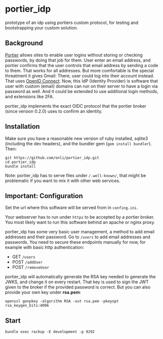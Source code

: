 # portier_idp
prototype of an idp using portiers custom protocol, for testing and bootstrapping your custom solution.

## Background

[Portier](https://portier.github.io/) allows sites to enable user logins without storing or checking passwords, by doing that job for them. User enter an email address, and portier confirms that the user controls that email address by sending a code to them. That works for all addresses. But more comfortable is the special threatment it gives Gmail: There, user could log into their account instead. That uses [OpenID Connect](https://developers.google.com/identity/protocols/OpenIDConnect). Now, this IdP (Identity Provider) is software that user with custom (email) domains can run on their server to have a login via password as well. And it could be extended to use additional login methods, and extensions like 2FA.

portier_idp implements the exact OIDC protocol that the portier broker (since version 0.2.0) uses to confirm an identity.

## Installation

Make sure you have a reasonable new version of ruby installed, sqlite3 (including the dev headers), and the bundler gem (`gem install bundler`). Then:

```
git https://github.com/onli/portier_idp.git
cd portier_idp
bundle install
```

Note: portier_idp has to serve files under `/.well-known/`, that might be problematic if you want to mix it with other web services.

## Important: Configuration

Set the url where this software will be served from in `confing.ini`.

Your webserver has to run under `https` to be accepted by a portier broker. You most likely want to run this software behind an apache or nginx proxy.

portier_idp has some very basic user management, a method to add email addresses and their password. Go to `/users` to add email addresses and passwords. You need to secure these endpoints manually for now, for example with basic http authentication:

 * GET `/users`
 * POST `/addUser`
 * POST `/removeUser`
 
portier_idp will automatically generate the RSA key needed to generate the JWKS, and change it on every restart. That key is used to sign the JWT given to the broker if the provided password is correct. But you can also provide your own key under **rsa.pem**:

```
openssl genpkey -algorithm RSA -out rsa.pem -pkeyopt rsa_keygen_bits:4096
```

 ## Start
 
 ```
 bundle exec rackup -E development -p 9292
 ```
